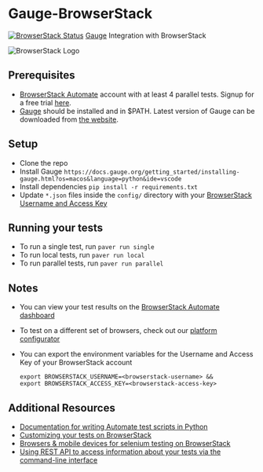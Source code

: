 # Gauge-BrowserStack
[![BrowserStack Status](https://automate.browserstack.com/badge.svg?badge_key=RTlvSEdCeDBYdGF0N0JQU3NMMXp1eGZJbk1MVGZRQzRBTzA0WWdkcGFiMD0tLU04Y0xmdWlrdHR2dGpXOEI5WWgrRkE9PQ==--80134165301baf7c8dcca55b4fc20107e62e3a78)](https://automate.browserstack.com/public-build/RTlvSEdCeDBYdGF0N0JQU3NMMXp1eGZJbk1MVGZRQzRBTzA0WWdkcGFiMD0tLU04Y0xmdWlrdHR2dGpXOEI5WWgrRkE9PQ==--80134165301baf7c8dcca55b4fc20107e62e3a78)
[Gauge](http://getgauge.io) Integration with BrowserStack

![BrowserStack Logo](https://d98b8t1nnulk5.cloudfront.net/production/images/layout/logo-header.png?1469004780)


## Prerequisites

* [BrowserStack Automate](https://www.browserstack.com/automate) account with at least 4 parallel tests. Signup for a free trial [here](https://www.browserstack.com/users/sign_up).
* [Gauge](http://getgauge.io) should be installed and in $PATH. Latest version of Gauge can be downloaded from [the website](http://getgauge.io/get-started/index.html).

## Setup

* Clone the repo
* Install Gauge `https://docs.gauge.org/getting_started/installing-gauge.html?os=macos&language=python&ide=vscode`
* Install dependencies `pip install -r requirements.txt`
* Update `*.json` files inside the `config/` directory with your [BrowserStack Username and Access Key](https://www.browserstack.com/accounts/settings)

## Running your tests
* To run a single test, run `paver run single`
* To run local tests, run `paver run local`
* To run parallel tests, run `paver run parallel`
## Notes
* You can view your test results on the [BrowserStack Automate dashboard](https://www.browserstack.com/automate)
* To test on a different set of browsers, check out our [platform configurator](https://www.browserstack.com/automate/python#setting-os-and-browser)
* You can export the environment variables for the Username and Access Key of your BrowserStack account

  ```
  export BROWSERSTACK_USERNAME=<browserstack-username> &&
  export BROWSERSTACK_ACCESS_KEY=<browserstack-access-key>
  ```
  
## Additional Resources
* [Documentation for writing Automate test scripts in Python](https://www.browserstack.com/automate/python)
* [Customizing your tests on BrowserStack](https://www.browserstack.com/automate/capabilities)
* [Browsers & mobile devices for selenium testing on BrowserStack](https://www.browserstack.com/list-of-browsers-and-platforms?product=automate)
* [Using REST API to access information about your tests via the command-line interface](https://www.browserstack.com/automate/rest-api)
